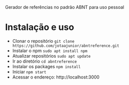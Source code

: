 Gerador de referências no padrão ABNT para uso pessoal

# Instalação e uso

- Clonar o repositório `git clone https://github.com/jotaajunior/abntreference.git`
- Instalar o npm `sudo apt install npm`
- Atualizar repositórios `sudo apt update`
- Ir ao diretório `cd abntreference`
- Instalar os packages `npm install`
- Iniciar `npm start`
- Acessar o endereço: http://localhost:3000
